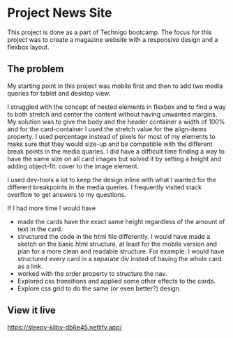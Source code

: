 # Project News Site

This project is done as a part of Technigo bootcamp. The focus for this project was to create a magazine website with a responsive design and a flexbox layout.

## The problem

My starting point in this project was mobile first and then to add two media queries for tablet and desktop view.
 
I struggled with the concept of nested elements in flexbox and to find a way to both stretch and center the content without having unwanted margins. My solution was to give the body and the header container a width of 100% and for the card-container I used the stretch value for the align-items property.
I used percentage instead of pixels for most of my elements to make sure that they would size-up and be compatible with the different break points in the media quaries. I did have a difficult time finding a way to have the same size on all card images but solved it by setting a height and adding object-fit: cover to the image element.

I used dev-tools a lot to keep the design inline with what I wanted for the different breakpoints in the media queries. I frequently visited stack overflow to get answers to my questions.

If I had more time I would have  
- made the cards have the exact same height regardless of the amount of text in the card.
- structured the code in the html file differently. I would have made a sketch on the basic html structure, at least for the mobile version and plan for a more clean and readable structure. For example: I would have structured every card in a separate div insted of having the whole card as a link.
- worked with the order property to structure the nav.
- Explored css transitions and applied some other effects to the cards.
- Explore css grid to do the same (or even better?) design.


## View it live
https://sleepy-kilby-db6e45.netlify.app/
